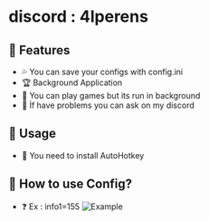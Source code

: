 # discord : 4lperens

## 💚 Features
 - 💦 You can save your configs with config.ini 
 - 🏆 Background Application 
 - 🎲 You can play games but its run in background 
 - 📩 İf have problems you can ask on my discord

## 🎈 Usage
 - 🧾 You need to install AutoHotkey

## 🧶 How to use Config?
 - ❓ Ex : info1=155
   ![Example](https://cdn.discordapp.com/attachments/919649724204744735/1132415084640092262/image.png)


